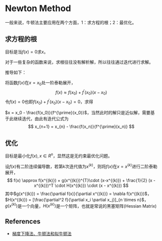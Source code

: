 # Newton Method

一般来说，牛顿法主要应用在两个方面，1：求方程的根；2：最优化。


  ## 求方程的根

目标是当$f(x) = 0$求$x$。

对于一些复杂的函数来说，求根往往没有解析解，所以往往通过迭代进行求解。

推导如下：

将函数$f(x)$在$x=x_0$处一阶泰勒展开，
$$
f(x) \approx f(x_0) + f^{\prime}(x_0)(x - x_0)
$$
令$f(x)=0$也即$f(x_0) + f^{\prime}(x_0)(x - x_0) = 0$，求得

$x = x_0 - \frac{f(x_0)}{f^{\prime}(x_0)}$，当然此时的解只是近似解，需要基于此继续迭代，由此有迭代公式为
$$
x_{n+1} = x_{n} - \frac{f(x_n)}{f^{\prime}(x_n)}
$$

## 优化

目标是最小化$f(x), x\in R^n$，显然这是无约束最优化问题。

设$f(x)$有二阶连续偏导数，若第$k$次迭代值为$x^{(k)}$，则将$f(x)$在$x=x^{(k)}$进行二阶泰勒展开，
$$
f(x) \approx f(x^{(k)}) + g(x^{(k)})^{T}\cdot (x-x^{(k)}) + \frac{1}{2} (x - x^{(k)})^T \cdot H(x^{(k)}) \cdot (x - x^{(k)})
$$
其中$g(x^{(k)}) = \frac{\partial f(x)}{\partial x^{(k)}} = \nabla f(x^{(k)})$，$H(x^{(k)}) = [\frac{\partial^2 f}{\partial x_i \partial x_j}]_{n \times n}$，$g(x^{(k)})$是一个向量，$H(x^{(k)})$是一个矩阵，也就是常说的黑塞矩阵(Hessian Matrix)



## References

- [梯度下降法、牛顿法和拟牛顿法](https://zhuanlan.zhihu.com/p/37524275)